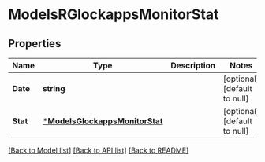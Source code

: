 # ModelsRGlockappsMonitorStat

## Properties
Name | Type | Description | Notes
------------ | ------------- | ------------- | -------------
**Date** | **string** |  | [optional] [default to null]
**Stat** | [***ModelsGlockappsMonitorStat**](models.GlockappsMonitorStat.md) |  | [optional] [default to null]

[[Back to Model list]](../README.md#documentation-for-models) [[Back to API list]](../README.md#documentation-for-api-endpoints) [[Back to README]](../README.md)



